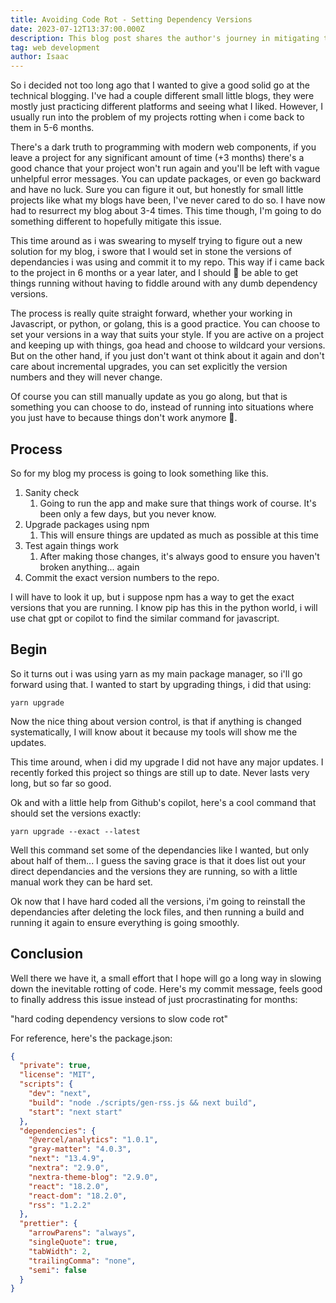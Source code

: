 ```yaml
---
title: Avoiding Code Rot - Setting Dependency Versions
date: 2023-07-12T13:37:00.000Z
description: This blog post shares the author's journey in mitigating the frustrating issue of code rot in his technical projects. He introduces the practical strategy of hardcoding the versions of project dependencies, offering a simple process for this and demonstrating its execution.
tag: web development
author: Isaac
---
```



So i decided not too long ago that I wanted to give a good solid go at the technical blogging. I've had a couple different small little blogs, they were mostly just practicing different platforms and seeing what I liked. However, I usually run into the problem of my projects rotting when i come back to them in 5-6 months. 

There's a dark truth to programming with modern web components, if you leave a project for any significant amount of time (+3 months) there's a good chance that your project won't run again and you'll be left with vague unhelpful error messages. You can update packages, or even go backward and have no luck. Sure you can figure it out, but honestly for small little projects like what my blogs have been, I've never cared to do so. I have now had to resurrect my blog about 3-4 times. This time though, I'm going to do something different to hopefully mitigate this issue. 

This time around as i was swearing to myself trying to figure out a new solution for my blog, i swore that I would set in stone the versions of dependancies i was using and commit it to my repo. This way if i came back to the project in 6 months or a year later, and I should 🤞 be able to get things running without having to fiddle around with any dumb dependency versions. 

The process is really quite straight forward, whether your working in Javascript, or python, or golang, this is a good practice. You can choose to set your versions in a way that suits your style. If you are active on a project and keeping up with things, goa head and choose to wildcard your versions. But on the other hand, if you just don't want ot think about it again and don't care about incremental upgrades, you can set explicitly the version numbers and they will never change. 

Of course you can still manually update as you go along, but that is something you can choose to do, instead of running into situations where you just have to because things don't work anymore 🤦. 

## Process

So for my blog my process is going to look something like this. 

1. Sanity check
	1. Going to run the app and make sure that things work of course. It's been only a few days, but you never know. 
2. Upgrade packages using npm
	1. This will ensure things are updated as much as possible at this time
3. Test again things work
	1. After making those changes, it's always good to ensure you haven't broken anything... again
4. Commit the exact version numbers to the repo. 

I will have to look it up, but i suppose npm has a way to get the exact versions that you are running. I know pip has this in the python world, i will use chat gpt or copilot to find the similar command for javascript. 

## Begin

So it turns out i was using yarn as my main package manager, so i'll go forward using that. I wanted to start by upgrading things, i did that using:

`yarn upgrade`

Now the nice thing about version control, is that if anything is changed systematically, I will know about it because my tools will show me the updates. 

This time around, when i did my upgrade I did not have any major updates. I recently forked this project so things are still up to date. Never lasts very long, but so far so good. 

Ok and with a little help from Github's copilot, here's a cool command that should set the versions exactly:

`yarn upgrade --exact --latest`

Well this command set some of the dependancies like I wanted, but only about half of them... I guess the saving grace is that it does list out your direct dependancies and the versions they are running, so with a little manual work they can be hard set. 

Ok now that I have hard coded all the versions, i'm going to reinstall the dependancies after deleting the lock files, and then running a build and running it again to ensure everything is going smoothly. 

## Conclusion

Well there we have it, a small effort that I hope will go a long way in slowing down the inevitable rotting of code. Here's my commit message, feels good to finally address this issue instead of just procrastinating for months:

"hard coding dependency versions to slow code rot"

For reference, here's the package.json:

```json
{
  "private": true,
  "license": "MIT",
  "scripts": {
    "dev": "next",
    "build": "node ./scripts/gen-rss.js && next build",
    "start": "next start"
  },
  "dependencies": {
    "@vercel/analytics": "1.0.1",
    "gray-matter": "4.0.3",
    "next": "13.4.9",
    "nextra": "2.9.0",
    "nextra-theme-blog": "2.9.0",
    "react": "18.2.0",
    "react-dom": "18.2.0",
    "rss": "1.2.2"
  },
  "prettier": {
    "arrowParens": "always",
    "singleQuote": true,
    "tabWidth": 2,
    "trailingComma": "none",
    "semi": false
  }
}
```

